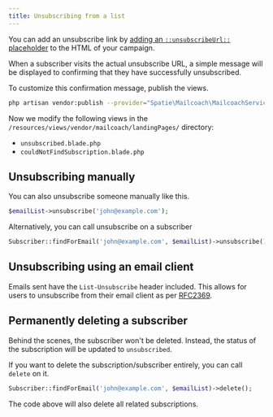 ```yaml
---
title: Unsubscribing from a list
---
```


You can add an unsubscribe link by [adding an `::unsubscribeUrl::` placeholder](/docs/laravel-mailcoach/v4/campaigns/creating-a-campaign#setting-the-content-and-using-placeholders) to the HTML of your campaign.

When a subscriber visits the actual unsubscribe URL, a simple message will be displayed to confirming that they have  successfully unsubscribed.

To customize this confirmation message, publish the views.

```bash
php artisan vendor:publish --provider="Spatie\Mailcoach\MailcoachServiceProvider" --tag="mailcoach-views"
```

Now we modify the following views in the `/resources/views/vendor/mailcoach/landingPages/` directory:

- `unsubscribed.blade.php`
- `couldNotFindSubscription.blade.php`

## Unsubscribing manually

You can also unsubscribe someone manually like this.

```php
$emailList->unsubscribe('john@example.com');
```

Alternatively, you can call unsubscribe on a subscriber

```php
Subscriber::findForEmail('john@example.com', $emailList)->unsubscribe();
```

## Unsubscribing using an email client

Emails sent have the ```List-Unsubscribe``` header included. This allows for users to unsubscribe from their email client as per [RFC2369](https://www.ietf.org/rfc/rfc2369.txt).

## Permanently deleting a subscriber

Behind the scenes, the subscriber won't be deleted. Instead, the status of the subscription will be updated to `unsubscribed`.

If you want to delete the subscription/subscriber entirely, you can call `delete` on it.

```php
Subscriber::findForEmail('john@example.com', $emailList)->delete();
```

The code above will also delete all related subscriptions.
